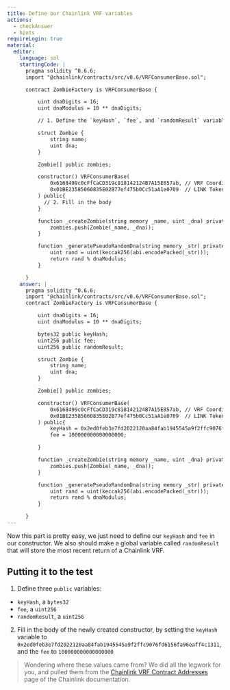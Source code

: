 ```yaml
---
title: Define our Chainlink VRF variables
actions:
  - checkAnswer
  - hints
requireLogin: true
material:
  editor:
    language: sol
    startingCode: |
      pragma solidity ^0.6.6;
      import "@chainlink/contracts/src/v0.6/VRFConsumerBase.sol";

      contract ZombieFactory is VRFConsumerBase {

          uint dnaDigits = 16;
          uint dnaModulus = 10 ** dnaDigits;

          // 1. Define the `keyHash`, `fee`, and `randomResult` variables. Don't forget to make them `public`.

          struct Zombie {
              string name;
              uint dna;
          }

          Zombie[] public zombies;

          constructor() VRFConsumerBase(
              0x6168499c0cFfCaCD319c818142124B7A15E857ab, // VRF Coordinator
              0x01BE23585060835E02B77ef475b0Cc51aA1e0709  // LINK Token
          ) public{
            // 2. Fill in the body
          }

          function _createZombie(string memory _name, uint _dna) private {
              zombies.push(Zombie(_name, _dna));
          }

          function _generatePseudoRandomDna(string memory _str) private view returns (uint) {
              uint rand = uint(keccak256(abi.encodePacked(_str)));
              return rand % dnaModulus;
          }

      }
    answer: |
      pragma solidity ^0.6.6;
      import "@chainlink/contracts/src/v0.6/VRFConsumerBase.sol";
      contract ZombieFactory is VRFConsumerBase {

          uint dnaDigits = 16;
          uint dnaModulus = 10 ** dnaDigits;

          bytes32 public keyHash;
          uint256 public fee;
          uint256 public randomResult;

          struct Zombie {
              string name;
              uint dna;
          }

          Zombie[] public zombies;

          constructor() VRFConsumerBase(
              0x6168499c0cFfCaCD319c818142124B7A15E857ab, // VRF Coordinator
              0x01BE23585060835E02B77ef475b0Cc51aA1e0709  // LINK Token
          ) public{
              keyHash = 0x2ed0feb3e7fd2022120aa84fab1945545a9f2ffc9076fd6156fa96eaff4c1311;
              fee = 100000000000000000;

          }

          function _createZombie(string memory _name, uint _dna) private {
              zombies.push(Zombie(_name, _dna));
          }

          function _generatePseudoRandomDna(string memory _str) private view returns (uint) {
              uint rand = uint(keccak256(abi.encodePacked(_str)));
              return rand % dnaModulus;
          }

      }
---
```


Now this part is pretty easy, we just need to define our `keyHash` and `fee` in our constructor. We also should make a global variable called `randomResult` that will store the most recent return of a Chainlink VRF.

## Putting it to the test

1. Define three `public` variables:

- `keyHash`, a `bytes32`
- `fee`, a `uint256`
- `randomResult`, a `uint256`

2. Fill in the body of the newly created constructor, by setting the `keyHash` variable to `0x2ed0feb3e7fd2022120aa84fab1945545a9f2ffc9076fd6156fa96eaff4c1311`, and the `fee` to `100000000000000000`

> Wondering where these values came from? We did all the legwork for you, and pulled them from the <a href="https://docs.chain.link/docs/vrf-contracts/#rinkeby" target="_blank">Chainlink VRF Contract Addresses</a> page of the Chainlink documentation.

